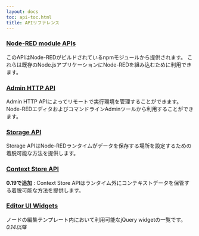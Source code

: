 ```yaml
---
layout: docs
toc: api-toc.html
title: APIリファレンス
---
```


### [Node-RED module APIs](modules)

このAPIはNode-REDがビルドされているnpmモジュールから提供されます。
これらは既存のNode.jsアプリケーションにNode-REDを組み込むために利用できます。

### [Admin HTTP API](admin)

Admin HTTP APIによってリモートで実行環境を管理することができます。
Node-REDエディタおよびコマンドラインAdminツールから利用することができます。

### [Storage API](storage)

Storage APIはNode-REDランタイムがデータを保存する場所を設定するための
着脱可能な方法を提供します。

### [Context Store API](context)

**0.19で追加** : Context Store APIはランタイム外にコンテキストデータを保管する着脱可能な方法を提供します。

### [Editor UI Widgets](ui)

ノードの編集テンプレート内において利用可能なjQuery widgetの一覧です。 _0.14以降_
